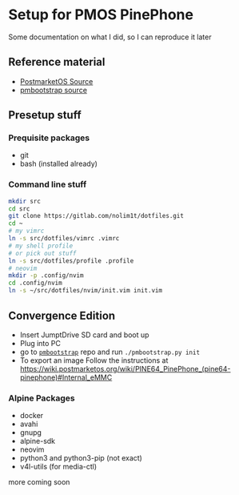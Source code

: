 # Setup for PMOS PinePhone

Some documentation on what I did, so I can reproduce it later

## Reference material

- [PostmarketOS Source](https://gitlab.com/postmarketOS)
- [pmbootstrap source](https://gitlab.com/postmarketOS/pmbootstrap)

## Presetup stuff

### Prequisite packages

- git
- bash (installed already)

### Command line stuff

```bash
mkdir src
cd src
git clone https://gitlab.com/nolim1t/dotfiles.git
cd ~
# my vimrc
ln -s src/dotfiles/vimrc .vimrc
# my shell profile
# or pick out stuff
ln -s src/dotfiles/profile .profile
# neovim
mkdir -p .config/nvim
cd .config/nvim
ln -s ~/src/dotfiles/nvim/init.vim init.vim
```


## Convergence Edition 

* Insert JumptDrive SD card and boot up
* Plug into PC
* go to [`pmbootstrap`](https://gitlab.com/postmarketOS/pmbootstrap.git) repo and run `./pmbootstrap.py init`
* To export an image Follow the instructions at https://wiki.postmarketos.org/wiki/PINE64_PinePhone_(pine64-pinephone)#Internal_eMMC



### Alpine Packages

- docker
- avahi
- gnupg
- alpine-sdk
- neovim
- python3 and python3-pip (not exact)
- v4l-utils (for media-ctl)

more coming soon

